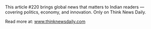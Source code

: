 This article #220 brings global news that matters to Indian readers — covering politics, economy, and innovation. Only on Think News Daily.

Read more at: www.thinknewsdaily.com
